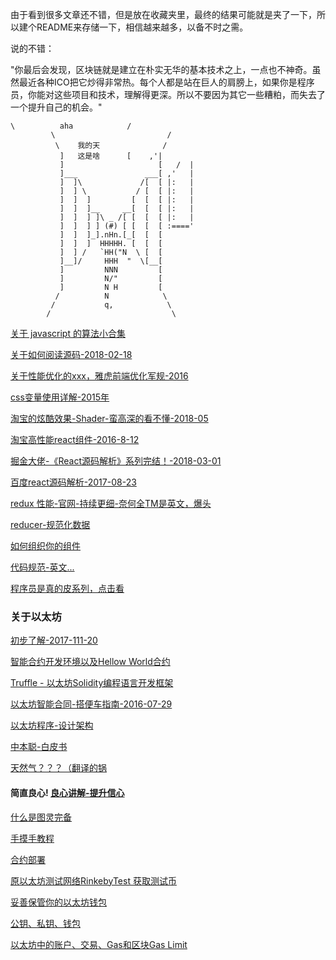 由于看到很多文章还不错，但是放在收藏夹里，最终的结果可能就是夹了一下，所以建个README来存储一下，相信越来越多，以备不时之需。

说的不错：

"你最后会发现，区块链就是建立在朴实无华的基本技术之上，一点也不神奇。虽然最近各种ICO把它炒得非常热。每个人都是站在巨人的肩膀上，如果你是程序员，你能对这些项目和技术，理解得更深。所以不要因为其它一些糟粕，而失去了一个提升自己的机会。"

    \          aha            /
             \                         /
              \    我的天              /
               ]   这是啥      [    ,'|
               ]                     [   /  |
               ]___               ___[ ,'   |
               ]  ]\             /[  [ |:   |
               ]  ] \           / [  [ |:   |
               ]  ]  ]         [  [  [ |:   |
               ]  ]  ]__     __[  [  [ |:   |
               ]  ]  ] ]\ _ /[ [  [  [ |:   |
               ]  ]  ] ] (#) [ [  [  [ :===='
               ]  ]  ]_].nHn.[_[  [  [
               ]  ]  ]  HHHHH. [  [  [
               ]  ] /   `HH("N  \ [  [
               ]__]/     HHH  "  \[__[
               ]         NNN         [
               ]         N/"         [
               ]         N H         [
              /          N            \
             /           q,            \
            /                           \

[关于 javascript 的算法小合集](https://github.com/trekhleb/javascript-algorithms/blob/master/README.zh-CN.md)

[关于如何阅读源码-2018-02-18](https://juejin.im/post/5afe3735518825426539afce)

[关于性能优化的xxx，雅虎前端优化军规-2016](https://juejin.im/post/5afe3735518825426539afce)

[css变量使用详解-2015年](https://blog.csdn.net/u011043843/article/details/46480677)

[淘宝的炫酷效果-Shader-蛮高深的看不懂-2018-05](http://taobaofed.org/blog/2018/05/07/optimizing-page-performance-with-shader/)

[淘宝高性能react组件-2016-8-12](http://taobaofed.org/blog/2016/08/12/optimized-react-components/)

[掘金大佬-《React源码解析》系列完结！-2018-03-01](https://juejin.im/post/5a84682ef265da4e83266cc4)

[百度react源码解析-2017-08-23](https://zhuanlan.zhihu.com/p/28697362)

[redux 性能-官网-持续更细-奈何全TM是英文，爆头](https://github.com/reduxjs/redux/blob/master/docs/faq/Performance.md#performance-scaling)

[reducer-规范化数据](https://github.com/cuixiaohui233/l-like-English./edit/master/English2.js)

[如何组织你的组件](https://www.smashingmagazine.com/2016/09/how-to-scale-react-applications/)

[代码规范-英文...](http://codeguide.co/)

[程序员是真的皮系列，点击看](https://blog.csdn.net/Bthsky/article/details/78586779)

### 关于以太坊

[初步了解-2017-111-20](https://learnblockchain.cn/2017/11/20/whatiseth/)

[智能合约开发环境以及Hellow World合约](https://learnblockchain.cn/2017/11/24/init-env/)

[Truffle - 以太坊Solidity编程语言开发框架](http://truffle.tryblockchain.org/index.html)

[以太坊智能合同-搭便车指南-2016-07-29](https://blog.zeppelin.solutions/the-hitchhikers-guide-to-smart-contracts-in-ethereum-848f08001f05)

[以太坊程序-设计架构](https://ethfans.org/posts/designing-the-architecture-for-your-ethereum-application)

[中本聪-白皮书](https://github.com/ethereum/wiki/wiki/White-Paper#computation-and-turing-completeness)

[天然气？？？（翻译的锅](https://ethereum.gitbooks.io/frontier-guide/content/costs.html)

#### 简直良心! [良心讲解-提升信心](http://www.cocoachina.com/blockchain/20180226/22352.html)

[什么是图灵完备](https://www.zhihu.com/question/20115374)

[手摸手教程](http://web3.tryblockchain.org/web3-js-in-action.html)

[合约部署](https://ldsun.com/2018/02/22/ji-yu-react-trufflede-wan-zheng-zhi-neng-he-yue-gou-jian/)

[原以太坊测试网络RinkebyTest 获取测试币](https://blog.csdn.net/qq_40587575/article/details/79763407)

[妥善保管你的以太坊钱包](https://ethfans.org/topics/595)

[公钥、私钥、钱包](https://www.jianshu.com/p/174bb88d969d)

[以太坊中的账户、交易、Gas和区块Gas Limit](https://blog.csdn.net/wo541075754/article/details/77505299)
